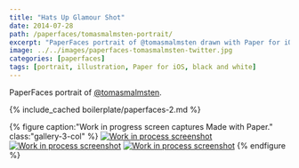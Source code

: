 ```yaml
---
title: "Hats Up Glamour Shot"
date: 2014-07-28
path: /paperfaces/tomasmalmsten-portrait/
excerpt: "PaperFaces portrait of @tomasmalmsten drawn with Paper for iOS on an iPad."
image: ../../images/paperfaces-tomasmalmsten-twitter.jpg
categories: [paperfaces]
tags: [portrait, illustration, Paper for iOS, black and white]
---
```


PaperFaces portrait of [@tomasmalmsten](https://twitter.com/tomasmalmsten).

{% include_cached boilerplate/paperfaces-2.md %}

{% figure caption:"Work in progress screen captures Made with Paper." class:"gallery-3-col" %}
[![Work in process screenshot](../../images/paperfaces-tomasmalmsten-process-1-600.jpg)](../../images/paperfaces-tomasmalmsten-process-1-lg.jpg) [![Work in process screenshot](../../images/paperfaces-tomasmalmsten-process-2-600.jpg)](../../images/paperfaces-tomasmalmsten-process-2-lg.jpg) [![Work in process screenshot](../../images/paperfaces-tomasmalmsten-process-3-600.jpg)](../../images/paperfaces-tomasmalmsten-process-3-lg.jpg)
{% endfigure %}

